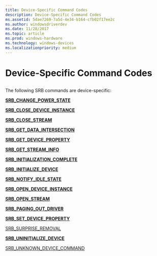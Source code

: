 ```yaml
---
title: Device-Specific Command Codes
description: Device-Specific Command Codes
ms.assetid: 5dae7269-7a5d-4e34-b164-cfb02f17ee2c
ms.author: windowsdriverdev
ms.date: 11/28/2017
ms.topic: article
ms.prod: windows-hardware
ms.technology: windows-devices
ms.localizationpriority: medium
---
```


# Device-Specific Command Codes


## <span id="ddk_device_specific_command_codes_ks"></span><span id="DDK_DEVICE_SPECIFIC_COMMAND_CODES_KS"></span>


The following SRB commands are device-specific:

[**SRB\_CHANGE\_POWER\_STATE**](srb-change-power-state.md)

[**SRB\_CLOSE\_DEVICE\_INSTANCE**](srb-close-device-instance.md)

[**SRB\_CLOSE\_STREAM**](srb-close-stream.md)

[**SRB\_GET\_DATA\_INTERSECTION**](srb-get-data-intersection.md)

[**SRB\_GET\_DEVICE\_PROPERTY**](srb-get-device-property.md)

[**SRB\_GET\_STREAM\_INFO**](srb-get-stream-info.md)

[**SRB\_INITIALIZATION\_COMPLETE**](srb-initialization-complete.md)

[**SRB\_INITIALIZE\_DEVICE**](srb-initialize-device.md)

[**SRB\_NOTIFY\_IDLE\_STATE**](srb-notify-idle-state.md)

[**SRB\_OPEN\_DEVICE\_INSTANCE**](srb-open-device-instance.md)

[**SRB\_OPEN\_STREAM**](srb-open-stream.md)

[**SRB\_PAGING\_OUT\_DRIVER**](srb-paging-out-driver.md)

[**SRB\_SET\_DEVICE\_PROPERTY**](srb-set-device-property.md)

[SRB\_SURPRISE\_REMOVAL](srb-surprise-removal.md)

[**SRB\_UNINITIALIZE\_DEVICE**](srb-uninitialize-device.md)

[SRB\_UNKNOWN\_DEVICE\_COMMAND](srb-unknown-device-command.md)

 

 





